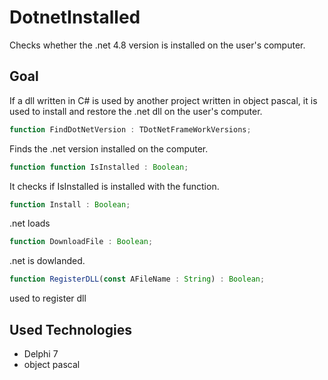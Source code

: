 # DotnetInstalled
Checks whether the .net 4.8 version is installed on the user's computer.

## Goal
If a dll written in C# is used by another project written in object pascal, it is used to install and restore the .net dll on the user's computer.

```javascript
function FindDotNetVersion : TDotNetFrameWorkVersions;
```
Finds the .net version installed on the computer.

```javascript
function function IsInstalled : Boolean;
```
It checks if IsInstalled is installed with the function.

```javascript
function Install : Boolean;
```
.net loads

```javascript
function DownloadFile : Boolean;
```
.net is dowlanded.


```javascript
function RegisterDLL(const AFileName : String) : Boolean;
```
used to register dll


## Used Technologies
- Delphi 7
- object pascal





